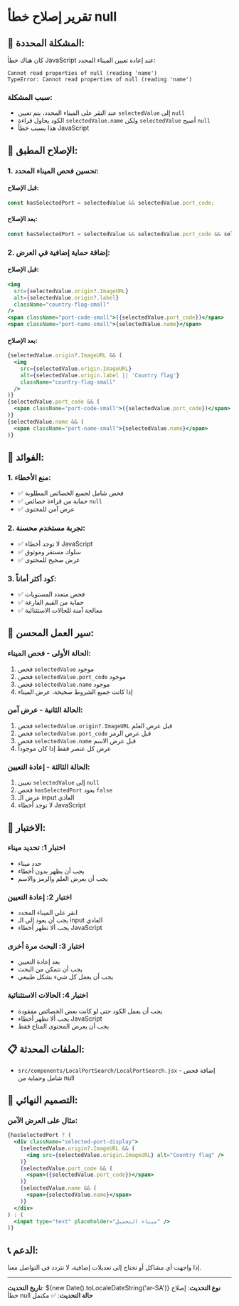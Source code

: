 # تقرير إصلاح خطأ null

## 🐛 المشكلة المحددة:

كان هناك خطأ JavaScript عند إعادة تعيين الميناء المحدد:
```
Cannot read properties of null (reading 'name')
TypeError: Cannot read properties of null (reading 'name')
```

### **سبب المشكلة:**
- عند النقر على الميناء المحدد، يتم تعيين `selectedValue` إلى `null`
- الكود يحاول قراءة `selectedValue.name` ولكن `selectedValue` أصبح `null`
- هذا يسبب خطأ JavaScript

## 🔧 الإصلاح المطبق:

### **1. تحسين فحص الميناء المحدد:**

#### **قبل الإصلاح:**
```jsx
const hasSelectedPort = selectedValue && selectedValue.port_code;
```

#### **بعد الإصلاح:**
```jsx
const hasSelectedPort = selectedValue && selectedValue.port_code && selectedValue.name;
```

### **2. إضافة حماية إضافية في العرض:**

#### **قبل الإصلاح:**
```jsx
<img 
  src={selectedValue.origin?.ImageURL} 
  alt={selectedValue.origin?.label}
  className="country-flag-small"
/>
<span className="port-code-small">({selectedValue.port_code})</span>
<span className="port-name-small">{selectedValue.name}</span>
```

#### **بعد الإصلاح:**
```jsx
{selectedValue.origin?.ImageURL && (
  <img 
    src={selectedValue.origin.ImageURL} 
    alt={selectedValue.origin.label || 'Country flag'}
    className="country-flag-small"
  />
)}
{selectedValue.port_code && (
  <span className="port-code-small">({selectedValue.port_code})</span>
)}
{selectedValue.name && (
  <span className="port-name-small">{selectedValue.name}</span>
)}
```

## 🎯 الفوائد:

### **1. منع الأخطاء:**
- ✅ فحص شامل لجميع الخصائص المطلوبة
- ✅ حماية من قراءة خصائص `null`
- ✅ عرض آمن للمحتوى

### **2. تجربة مستخدم محسنة:**
- ✅ لا توجد أخطاء JavaScript
- ✅ سلوك مستقر وموثوق
- ✅ عرض صحيح للمحتوى

### **3. كود أكثر أماناً:**
- ✅ فحص متعدد المستويات
- ✅ حماية من القيم الفارغة
- ✅ معالجة آمنة للحالات الاستثنائية

## 🔄 سير العمل المحسن:

### **الحالة الأولى - فحص الميناء:**
1. فحص `selectedValue` موجود
2. فحص `selectedValue.port_code` موجود
3. فحص `selectedValue.name` موجود
4. إذا كانت جميع الشروط صحيحة، عرض الميناء

### **الحالة الثانية - عرض آمن:**
1. فحص `selectedValue.origin?.ImageURL` قبل عرض العلم
2. فحص `selectedValue.port_code` قبل عرض الرمز
3. فحص `selectedValue.name` قبل عرض الاسم
4. عرض كل عنصر فقط إذا كان موجوداً

### **الحالة الثالثة - إعادة التعيين:**
1. تعيين `selectedValue` إلى `null`
2. فحص `hasSelectedPort` يعود `false`
3. عرض الـ input العادي
4. لا توجد أخطاء JavaScript

## 🧪 الاختبار:

### **اختبار 1: تحديد ميناء**
- حدد ميناء
- يجب أن يظهر بدون أخطاء
- يجب أن يعرض العلم والرمز والاسم

### **اختبار 2: إعادة التعيين**
- انقر على الميناء المحدد
- يجب أن يعود إلى الـ input العادي
- يجب ألا تظهر أخطاء JavaScript

### **اختبار 3: البحث مرة أخرى**
- بعد إعادة التعيين
- يجب أن تتمكن من البحث
- يجب أن يعمل كل شيء بشكل طبيعي

### **اختبار 4: الحالات الاستثنائية**
- يجب أن يعمل الكود حتى لو كانت بعض الخصائص مفقودة
- يجب ألا تظهر أخطاء JavaScript
- يجب أن يعرض المحتوى المتاح فقط

## 📋 الملفات المحدثة:

- `src/components/LocalPortSearch/LocalPortSearch.jsx` - إضافة فحص شامل وحماية من null

## 🎨 التصميم النهائي:

### **مثال على العرض الآمن:**
```jsx
{hasSelectedPort ? (
  <div className="selected-port-display">
    {selectedValue.origin?.ImageURL && (
      <img src={selectedValue.origin.ImageURL} alt="Country flag" />
    )}
    {selectedValue.port_code && (
      <span>({selectedValue.port_code})</span>
    )}
    {selectedValue.name && (
      <span>{selectedValue.name}</span>
    )}
  </div>
) : (
  <input type="text" placeholder="ميناء التحميل" />
)}
```

## 📞 الدعم:

إذا واجهت أي مشاكل أو تحتاج إلى تعديلات إضافية، لا تتردد في التواصل معنا.

---

**تاريخ التحديث**: ${new Date().toLocaleDateString('ar-SA')}
**نوع التحديث**: إصلاح خطأ null
**حالة التحديث**: ✅ مكتمل



